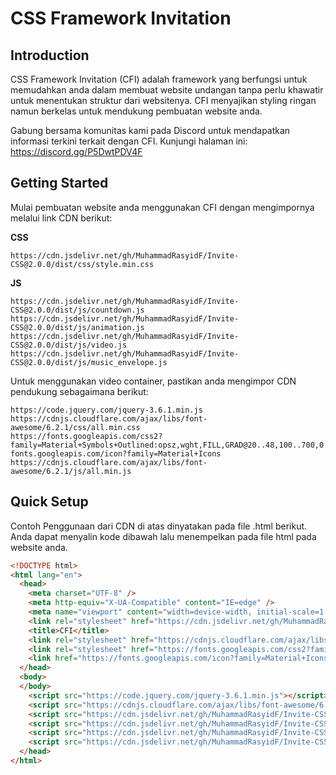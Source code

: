 # CSS Framework Invitation

## Introduction

CSS Framework Invitation (CFI) adalah framework yang berfungsi untuk memudahkan anda dalam membuat website undangan tanpa perlu khawatir untuk menentukan struktur dari websitenya. CFI menyajikan styling ringan namun berkelas untuk mendukung pembuatan website anda.

Gabung bersama komunitas kami pada Discord untuk mendapatkan informasi terkini terkait dengan CFI. Kunjungi halaman ini: https://discord.gg/P5DwtPDV4F

## Getting Started

Mulai pembuatan website anda menggunakan CFI dengan mengimpornya melalui link CDN berikut:

**CSS**

```
https://cdn.jsdelivr.net/gh/MuhammadRasyidF/Invite-CSS@2.0.0/dist/css/style.min.css
```

**JS**

```
https://cdn.jsdelivr.net/gh/MuhammadRasyidF/Invite-CSS@2.0.0/dist/js/countdown.js
https://cdn.jsdelivr.net/gh/MuhammadRasyidF/Invite-CSS@2.0.0/dist/js/animation.js
https://cdn.jsdelivr.net/gh/MuhammadRasyidF/Invite-CSS@2.0.0/dist/js/video.js
https://cdn.jsdelivr.net/gh/MuhammadRasyidF/Invite-CSS@2.0.0/dist/js/music_envelope.js
```

Untuk menggunakan video container, pastikan anda mengimpor CDN pendukung sebagaimana berikut:

```
https://code.jquery.com/jquery-3.6.1.min.js
https://cdnjs.cloudflare.com/ajax/libs/font-awesome/6.2.1/css/all.min.css
https://fonts.googleapis.com/css2?family=Material+Symbols+Outlined:opsz,wght,FILL,GRAD@20..48,100..700,0..1,-50..200
fonts.googleapis.com/icon?family=Material+Icons
https://cdnjs.cloudflare.com/ajax/libs/font-awesome/6.2.1/js/all.min.js

```

## Quick Setup

Contoh Penggunaan dari CDN di atas dinyatakan pada file .html berikut. Anda dapat menyalin kode dibawah lalu menempelkan pada file html pada website anda.

```html
<!DOCTYPE html>
<html lang="en">
  <head>
    <meta charset="UTF-8" />
    <meta http-equiv="X-UA-Compatible" content="IE=edge" />
    <meta name="viewport" content="width=device-width, initial-scale=1.0" />
    <link rel="stylesheet" href="https://cdn.jsdelivr.net/gh/MuhammadRasyidF/Invite-CSS@2.0.0/dist/css/style.min.css" />
    <title>CFI</title>
    <link rel="stylesheet" href="https://cdnjs.cloudflare.com/ajax/libs/font-awesome/6.2.1/css/all.min.css"/>
    <link rel="stylesheet" href="https://fonts.googleapis.com/css2?family=Material+Symbols+Outlined:opsz,wght,FILL,GRAD@20..48,100..700,0..1,-50..200" />
    <link href="https://fonts.googleapis.com/icon?family=Material+Icons" rel="stylesheet">
  </head>
  <body>
  </body>
    <script src="https://code.jquery.com/jquery-3.6.1.min.js"></script>
    <script src="https://cdnjs.cloudflare.com/ajax/libs/font-awesome/6.2.1/js/all.min.js"></script>
    <script src="https://cdn.jsdelivr.net/gh/MuhammadRasyidF/Invite-CSS@2.0.0/dist/js/countdown.js"></script>
    <script src="https://cdn.jsdelivr.net/gh/MuhammadRasyidF/Invite-CSS@2.0.0/dist/js/animation.js"></script>
    <script src="https://cdn.jsdelivr.net/gh/MuhammadRasyidF/Invite-CSS@2.0.0/dist/js/video.js"></script>
    <script src="https://cdn.jsdelivr.net/gh/MuhammadRasyidF/Invite-CSS@2.0.0/dist/js/music_envelope.js"></script>
  </head>
</html>
```
